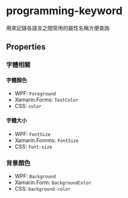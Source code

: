 # programming-keyword
用來記錄各語言之間常用的屬性名稱方便查詢

## Properties
### 字體相關
#### 字體顏色
- WPF: `Foreground`
- Xamarin.Forms: `TextColor`
- CSS: `color`

#### 字體大小
- WPF: `FontSize`
- Xamarin.Fonrms: `FontSize`
- CSS: `font-size`

### 背景顏色
- WPF: `Background`
- Xamarin.Form: `BackgroundColor`
- CSS: `background-color`

